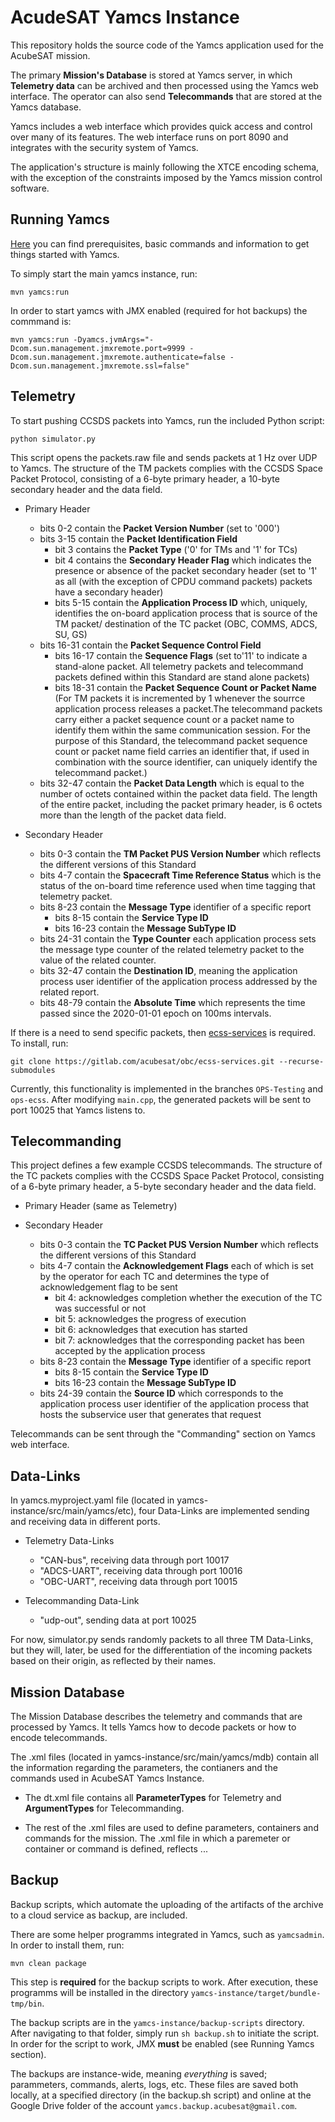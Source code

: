 # AcudeSAT Yamcs Instance

This repository holds the source code of the Yamcs application used for the AcubeSAT mission.

The primary **Mission's Database** is stored at Yamcs server, in which **Telemetry data** can be archived and then processed using the Yamcs web interface. The operator can also send **Telecommands** that are stored at the Yamcs database.

Yamcs includes a web interface which provides quick access and control over many of its features. The web interface runs on port 8090 and integrates with the security system of Yamcs.

The application's structure is mainly following the XTCE encoding schema, with the exception of the constraints imposed by the Yamcs mission control software.


## Running Yamcs

[Here](https://yamcs.org/getting-started) you can find prerequisites, basic commands and information to get things started with Yamcs.

To simply start the main yamcs instance, run:

    mvn yamcs:run

In order to start yamcs with JMX enabled (required for hot backups) the commmand is:

    mvn yamcs:run -Dyamcs.jvmArgs="-Dcom.sun.management.jmxremote.port=9999 -Dcom.sun.management.jmxremote.authenticate=false -Dcom.sun.management.jmxremote.ssl=false"

## Telemetry

To start pushing CCSDS packets into Yamcs, run the included Python script:

    python simulator.py

This script opens the packets.raw file and sends packets at 1 Hz over UDP to Yamcs. The structure of the TM packets complies with the CCSDS Space Packet Protocol, consisting of a 6-byte primary header, a 10-byte secondary header and the data field.

* Primary Header
    * bits 0-2 contain the **Packet Version Number** (set to '000')
    * bits 3-15 contain the **Packet Identification Field**
        * bit 3 contains the **Packet Type** ('0' for TMs and '1' for TCs)
        * bit 4 contains the **Secondary Header Flag** which indicates the presence or absence of the packet secondary header (set to '1' as all (with the exception of CPDU command packets) packets have a secondary header) 
        * bits 5-15 contain the **Application Process ID** which, uniquely, identifies the on-board application process that is source of the TM packet/ destination of the TC packet (OBC, COMMS, ADCS, SU, GS)
    * bits 16-31 contain the **Packet Sequence Control Field**
        * bits 16-17 contain the **Sequence Flags** (set to'11' to indicate a stand-alone packet. All telemetry packets and telecommand packets defined within this Standard are stand alone packets)
        * bits 18-31 contain the **Packet Sequence Count or Packet Name** (For TM packets it is incremented by 1 whenever the sourrce application process releases a packet.The telecommand packets carry either a packet sequence count or a packet name to identify them within the same communication session. For the purpose of this Standard, the telecommand packet sequence count or packet name field carries an identifier that, if used in combination with the source identifier, can uniquely identify the telecommand packet.)
    * bits 32-47 contain the **Packet Data Length** which is equal to the number of octets contained within the packet data field. The length of the entire packet, including the packet primary header, is 6 octets more than the length of the packet data field.

* Secondary Header
    * bits 0-3 contain the **TM Packet PUS Version Number** which reflects the different versions of this Standard
    * bits 4-7 contain the **Spacecraft Time Reference Status** which is the status of the on-board time reference used when time tagging that telemetry packet.
    * bits 8-23 contain the **Message Type** identifier of a specific report
        * bits 8-15 contain the **Service Type ID**
        * bits 16-23 contain the **Message SubType ID**
    * bits 24-31 contain the **Type Counter** each application process sets the message type counter of the related telemetry packet to the value of the related counter.
    * bits 32-47 contain the **Destination ID**, meaning the application process user identifier of the application process addressed by the related report.
    * bits 48-79 contain the **Absolute Time** which represents the time passed since the 2020-01-01 epoch on 100ms intervals.

If there is a need to send specific packets, then [ecss-services](https://gitlab.com/acubesat/obc/ecss-services) is required. To install, run:

    git clone https://gitlab.com/acubesat/obc/ecss-services.git --recurse-submodules

Currently, this functionality is implemented in the branches `OPS-Testing` and `ops-ecss`. After modifying `main.cpp`, the generated packets will be sent to port 10025 that Yamcs listens to.

## Telecommanding

This project defines a few example CCSDS telecommands. The structure of the TC packets complies with the CCSDS Space Packet Protocol, consisting of a 6-byte primary header, a 5-byte secondary header and the data field.

* Primary Header (same as Telemetry)

* Secondary Header
    * bits 0-3 contain the **TC Packet PUS Version Number** which reflects the different versions of this Standard
    * bits 4-7 contain the **Acknowledgement Flags** each of which is set by the operator for each TC and determines the type of acknowledgement flag to be sent
        * bit 4: acknowledges completion whether the execution of the TC was successful or not
        * bit 5: acknowledges the progress of execution
        * bit 6: acknowledges that execution has started 
        * bit 7: acknowledges that the corresponding packet has been accepted by the application process
    * bits 8-23 contain the **Message Type** identifier of a specific report
        * bits 8-15 contain the **Service Type ID**
        * bits 16-23 contain the **Message SubType ID**
    * bits 24-39 contain the **Source ID** which corresponds to the application process user identifier of the application process that hosts the subservice user that generates that request

Telecommands can be sent through the "Commanding" section on Yamcs web interface.

## Data-Links

In yamcs.myproject.yaml file (located in yamcs-instance/src/main/yamcs/etc), four Data-Links are implemented sending and receiving data in different ports.

* Telemetry Data-Links 
    * "CAN-bus", receiving data through port 10017
    * "ADCS-UART", receiving data through port 10016
    * "OBC-UART", receiving data through port 10015

* Telecommanding Data-Link
    * "udp-out", sending data at port 10025

For now, simulator.py sends randomly packets to all three TM Data-Links, but they will, later, be used for the differentiation of the incoming packets based on their origin, as reflected by their names.

## Mission Database

The Mission Database describes the telemetry and commands that are processed by Yamcs. It tells Yamcs how to decode packets or how to encode telecommands. 

The .xml files (located in yamcs-instance/src/main/yamcs/mdb) contain all the information regarding the parameters, the contianers and the commands used in AcubeSAT Yamcs Instance.

* The dt.xml file contains all **ParameterTypes** for Telemetry and **ArgumentTypes** for Telecommanding.

* The rest of the .xml files are used to define parameters, containers and commands for the mission. The .xml file in which a paremeter or container or command is defined, reflects ...

## Backup

Backup scripts, which automate the uploading of the artifacts of the archive to a cloud service as backup, are included.

There are some helper programms integrated in Yamcs, such as `yamcsadmin`. In order to install them, run:

    mvn clean package

This step is **required** for the backup scripts to work. After execution, these programms will be installed in the directory `yamcs-instance/target/bundle-tmp/bin`.

The backup scripts are in the `yamcs-instance/backup-scripts` directory. After navigating to that folder, simply run `sh backup.sh` to initiate the script. In order for the script to work, JMX **must** be enabled (see Running Yamcs section).

The backups are instance-wide, meaning *everything* is saved; parammeters, commands, alerts, logs, etc. These files are saved both locally, at a specified directory (in the backup.sh script) and online at the Google Drive folder of the account `yamcs.backup.acubesat@gmail.com`.

